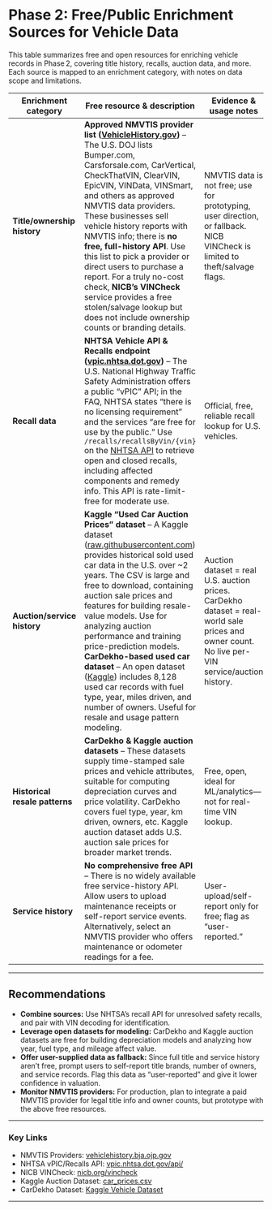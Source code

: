 # Phase 2: Free/Public Enrichment Sources for Vehicle Data

This table summarizes free and open resources for enriching vehicle records in Phase 2, covering title history, recalls, auction data, and more. Each source is mapped to an enrichment category, with notes on data scope and limitations.

| Enrichment category            | Free resource & description                                                                                                                                                                                                                                                                                                                                                                                                                                                                                                                                                                                                                                                | Evidence & usage notes |
|-------------------------------|--------------------------------------------------------------------------------------------------------------------------------------------------------------------------------------------------------------------------------------------------------------------------------------------------------------------------------------------------------------------------------------------------------------------------------------------------------------------------------------------------------------------------------------------------------------------------------------------------------------------------------------------------------------------------|----------------------|
| **Title/ownership history**    | **Approved NMVTIS provider list ([VehicleHistory.gov](https://vehiclehistory.bja.ojp.gov))** – The U.S. DOJ lists Bumper.com, Carsforsale.com, CarVertical, CheckThatVIN, ClearVIN, EpicVIN, VINData, VINSmart, and others as approved NMVTIS data providers. These businesses sell vehicle history reports with NMVTIS info; there is **no free, full-history API**. Use this list to pick a provider or direct users to purchase a report. For a truly no-cost check, **NICB’s VINCheck** service provides a free stolen/salvage lookup but does not include ownership counts or branding details. | NMVTIS data is not free; use for prototyping, user direction, or fallback. NICB VINCheck is limited to theft/salvage flags. |
| **Recall data**                | **NHTSA Vehicle API & Recalls endpoint ([vpic.nhtsa.dot.gov](https://vpic.nhtsa.dot.gov/api/))** – The U.S. National Highway Traffic Safety Administration offers a public “vPIC” API; in the FAQ, NHTSA states “there is no licensing requirement” and the services “are free for use by the public.” Use `/recalls/recallsByVin/{vin}` on the [NHTSA API](https://api.nhtsa.gov/recalls/recallsByVin/{vin}) to retrieve open and closed recalls, including affected components and remedy info. This API is rate-limit-free for moderate use. | Official, free, reliable recall lookup for U.S. vehicles. |
| **Auction/service history**    | **Kaggle “Used Car Auction Prices” dataset** – A Kaggle dataset ([raw.githubusercontent.com](https://raw.githubusercontent.com/saadpasta/deploy-react-app/master/car_prices.csv)) provides historical sold used car data in the U.S. over ~2 years. The CSV is large and free to download, containing auction sale prices and features for building resale-value models. Use for analyzing auction performance and training price-prediction models.<br/>**CarDekho-based used car dataset** – An open dataset ([Kaggle](https://www.kaggle.com/nehalbirla/vehicle-dataset-from-cardekho)) includes 8,128 used car records with fuel type, year, miles driven, and number of owners. Useful for resale and usage pattern modeling. | Auction dataset = real U.S. auction prices. CarDekho dataset = real-world sale prices and owner count. No live per-VIN service/auction history. |
| **Historical resale patterns** | **CarDekho & Kaggle auction datasets** – These datasets supply time-stamped sale prices and vehicle attributes, suitable for computing depreciation curves and price volatility. CarDekho covers fuel type, year, km driven, owners, etc. Kaggle auction dataset adds U.S. auction sale prices for broader market trends. | Free, open, ideal for ML/analytics—not for real-time VIN lookup. |
| **Service history**            | **No comprehensive free API** – There is no widely available free service-history API. Allow users to upload maintenance receipts or self-report service events. Alternatively, select an NMVTIS provider who offers maintenance or odometer readings for a fee. | User-upload/self-report only for free; flag as “user-reported.” |

---

## Recommendations

- **Combine sources:** Use NHTSA’s recall API for unresolved safety recalls, and pair with VIN decoding for identification.
- **Leverage open datasets for modeling:** CarDekho and Kaggle auction datasets are free for building depreciation models and analyzing how year, fuel type, and mileage affect value.
- **Offer user-supplied data as fallback:** Since full title and service history aren’t free, prompt users to self-report title brands, number of owners, and service records. Flag this data as “user-reported” and give it lower confidence in valuation.
- **Monitor NMVTIS providers:** For production, plan to integrate a paid NMVTIS provider for legal title info and owner counts, but prototype with the above free resources.

---

### Key Links

- NMVTIS Providers: [vehiclehistory.bja.ojp.gov](https://vehiclehistory.bja.ojp.gov)
- NHTSA vPIC/Recalls API: [vpic.nhtsa.dot.gov/api/](https://vpic.nhtsa.dot.gov/api/)
- NICB VINCheck: [nicb.org/vincheck](https://www.nicb.org/vincheck)
- Kaggle Auction Dataset: [car_prices.csv](https://raw.githubusercontent.com/saadpasta/deploy-react-app/master/car_prices.csv)
- CarDekho Dataset: [Kaggle Vehicle Dataset](https://www.kaggle.com/nehalbirla/vehicle-dataset-from-cardekho)

---
